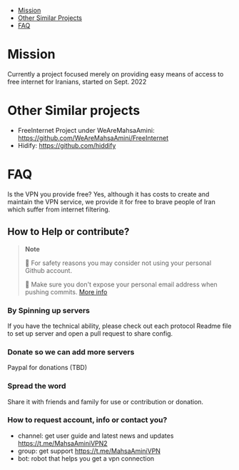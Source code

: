 

- [Mission](#mission)
- [Other Similar Projects](#Other-Similar-projects)
- [FAQ](#FAQ)

# Mission
Currently a project focused merely on providing easy means of access to free internet for Iranians, started on Sept. 2022

# Other Similar projects
- FreeInternet Project under WeAreMahsaAmini: https://github.com/WeAreMahsaAmini/FreeInternet
- Hidify: https://github.com/hiddify

# FAQ
Is the VPN you provide free?
Yes, although it has costs to create and maintain the VPN service, we provide it for free to brave people of Iran which suffer from internet filtering.

## How to Help or contribute?
> **Note**
>
> 🚨 For safety reasons you may consider not using your personal Github account.
>
> 🚨 Make sure you don't expose your personal email address when pushing commits. [More info](https://docs.github.com/en/account-and-profile/setting-up-and-managing-your-personal-account-on-github/managing-email-preferences/blocking-command-line-pushes-that-expose-your-personal-email-address)

### By Spinning up servers
If you have the technical ability, please check out each protocol Readme file to set up server and open a pull request to share config.

### Donate so we can add more servers 
Paypal for donations (TBD)

### Spread the word
Share it with friends and family for use or contribution or donation. 

### How to request account, info or contact you?
- channel: get user guide and latest news and updates https://t.me/MahsaAminiVPN2 
- group: get support https://t.me/MahsaAminiVPN
- bot: robot that helps you get a vpn connection 

